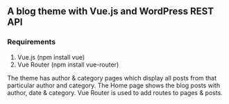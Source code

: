 
## A blog theme with Vue.js and WordPress REST API  

### Requirements  
1. Vue.js (npm install vue)
2. Vue Router (npm install vue-router)

The theme has author & category pages which display all posts from that particular author and category. The Home page shows the blog posts with author, date & category. Vue Router 
is used to add routes to pages & posts.



